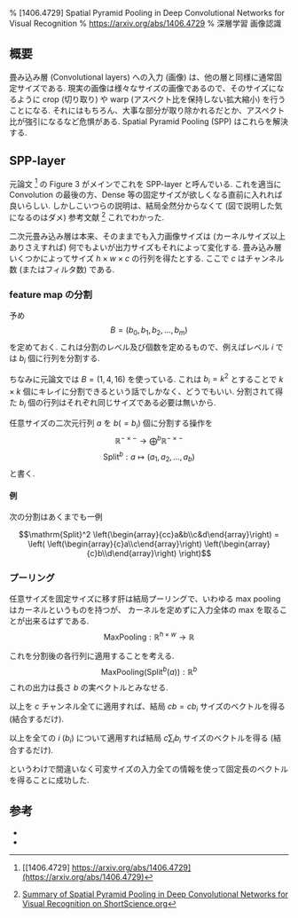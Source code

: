 % [1406.4729] Spatial Pyramid Pooling in Deep Convolutional Networks for Visual Recognition
% https://arxiv.org/abs/1406.4729
% 深層学習 画像認識

## 概要

畳み込み層 (Convolutional layers) への入力 (画像) は、他の層と同様に通常固定サイズである.
現実の画像は様々なサイズの画像であるので、そのサイズになるように crop (切り取り) や warp (アスペクト比を保持しない拡大縮小) を行うことになる.
それにはもちろん、大事な部分が取り除かれるだとか、アスペクト比が強引になるなど危惧がある.
Spatial Pyramid Pooling (SPP) はこれらを解決する.

## SPP-layer

元論文 [^1] の Figure 3 がメインでこれを SPP-layer と呼んでいる.
これを適当に Convolution の最後の方、Dense 等の固定サイズが欲しくなる直前に入れれば良いらしい.
しかしこいつらの説明は、結局全然分からなくて (図で説明した気になるのはダメ)
参考文献 [^2] これでわかった.

二次元畳み込み層は本来、そのままでも入力画像サイズは (カーネルサイズ以上ありさえすれば) 何でもよいが出力サイズもそれによって変化する.
畳み込み層いくつかによってサイズ $h \times w \times c$ の行列を得たとする.
ここで $c$ はチャンネル数 (またはフィルタ数) である.

### feature map の分割

予め
$$B = (b_0, b_1, b_2, \ldots, b_m)$$
を定めておく.
これは分割のレベル及び個数を定めるもので、例えばレベル $i$ では $b_i$ 個に行列を分割する.

ちなみに元論文では $B = (1, 4, 16)$ を使っている.
これは $b_i = k^2$ とすることで $k \times k$ 個にキレイに分割できるという話でしかなく、どうでもいい.
分割されて得た $b_i$ 個の行列はそれぞれ同じサイズである必要は無いから.

任意サイズの二次元行列 $a$ を $b (=b_i)$ 個に分割する操作を
$$\mathbb{R}^{- \times -} \to \bigoplus^b \mathbb{R}^{- \times -}$$
$$\mathrm{Split}^b : a \mapsto (a_1, a_2, \ldots, a_b)$$
と書く.

#### 例

次の分割はあくまでも一例

$$\mathrm{Split}^2 \left(\begin{array}{cc}a&b\\c&d\end{array}\right) = \left( \left(\begin{array}{c}a\\c\end{array}\right) \left(\begin{array}{c}b\\d\end{array}\right) \right)$$

### プーリング

任意サイズを固定サイズに移す肝は結局プーリングで、いわゆる max pooling はカーネルというものを持つが、
カーネルを定めずに入力全体の max を取ることが出来るはずである.
$$\mathrm{MaxPooling} : \mathbb{R}^{h \times w} \to \mathbb{R}$$

これを分割後の各行列に適用することを考える.
$$\mathrm{MaxPooling}(\mathrm{Split}^b(a)) : \mathbb{R}^b$$
これの出力は長さ $b$ の実ベクトルとみなせる.

以上を $c$ チャンネル全てに適用すれば、結局 $cb=cb_i$ サイズのベクトルを得る (結合するだけ).

以上を全ての $i$ ($b_i$) について適用すれば結局 $c \sum_i b_i$ サイズのベクトルを得る (結合するだけ).

というわけで間違いなく可変サイズの入力全ての情報を使って固定長のベクトルを得ることに成功した.

## 参考

- [^1]: [[1406.4729] https://arxiv.org/abs/1406.4729](https://arxiv.org/abs/1406.4729)
- [^2]: [Summary of Spatial Pyramid Pooling in Deep Convolutional Networks for Visual Recognition on ShortScience.org](http://www.shortscience.org/paper?bibtexKey=journals/corr/1406.4729#martinthoma)
